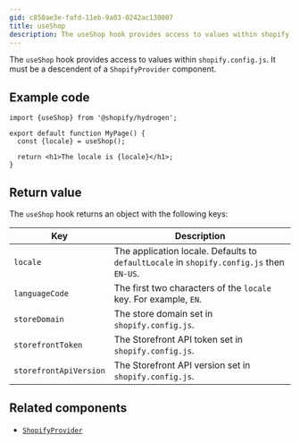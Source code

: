 ```yaml
---
gid: c850ae3e-fafd-11eb-9a03-0242ac130007
title: useShop
description: The useShop hook provides access to values within shopify.config.js.
---
```


The `useShop` hook provides access to values within `shopify.config.js`. It must be a descendent of a `ShopifyProvider` component.

## Example code

```tsx
import {useShop} from '@shopify/hydrogen';

export default function MyPage() {
  const {locale} = useShop();

  return <h1>The locale is {locale}</h1>;
}
```

## Return value

The `useShop` hook returns an object with the following keys:

| Key                    | Description                                                                              |
| ---------------------- | ---------------------------------------------------------------------------------------- |
| `locale`               | The application locale. Defaults to `defaultLocale` in `shopify.config.js` then `EN-US`. |
| `languageCode`         | The first two characters of the `locale` key. For example, `EN`.                         |
| `storeDomain`          | The store domain set in `shopify.config.js`.                                             |
| `storefrontToken`      | The Storefront API token set in `shopify.config.js`.                                     |
| `storefrontApiVersion` | The Storefront API version set in `shopify.config.js`.                                   |

## Related components

- [`ShopifyProvider`](/api/hydrogen/components/global/shopifyprovider)
